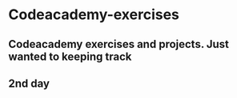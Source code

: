 # Codeacademy-exercises

## Codeacademy exercises and projects. Just wanted to keeping track

## 2nd day
